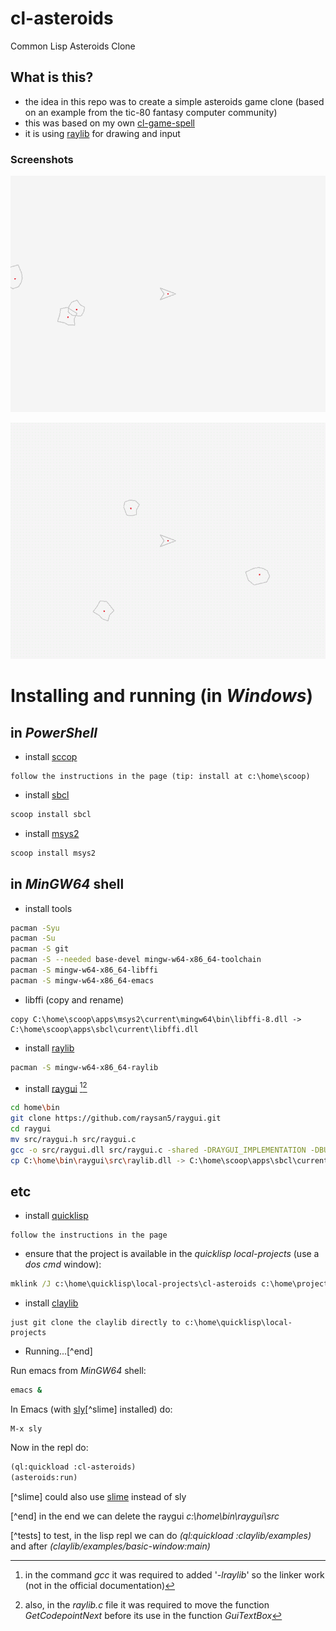 # cl-asteroids
Common Lisp Asteroids Clone

## What is this?
* the idea in this repo was to create a simple asteroids game clone (based on an example from the tic-80 fantasy computer community)
* this was based on my own [cl-game-spell](https://github.com/drigoor/cl-game-spell)
* it is using [raylib](https://www.raylib.com) for drawing and input

### Screenshots

![screenshot000.png](screenshot000.png)

![screenrec000.gif](screenrec000.gif)

# Installing and running (in *Windows*)

## in *PowerShell*

* install [sccop](https://scoop.sh)

```text
follow the instructions in the page (tip: install at c:\home\scoop)
```

* install [sbcl](http://www.sbcl.org)

```powershell
scoop install sbcl
```

* install [msys2](https://www.msys2.org)

```powershell
scoop install msys2
```

## in *MinGW64* shell

* install tools

```bash
pacman -Syu
pacman -Su
pacman -S git
pacman -S --needed base-devel mingw-w64-x86_64-toolchain
pacman -S mingw-w64-x86_64-libffi
pacman -S mingw-w64-x86_64-emacs
```

* libffi (copy and rename)

```text
copy C:\home\scoop\apps\msys2\current\mingw64\bin\libffi-8.dll -> C:\home\scoop\apps\sbcl\current\libffi.dll
```

* install [raylib](https://www.raylib.com)

```bash
pacman -S mingw-w64-x86_64-raylib
```

* install [raygui](https://github.com/raysan5/raygui) [^1][^2]

```bash
cd home\bin
git clone https://github.com/raysan5/raygui.git
cd raygui
mv src/raygui.h src/raygui.c
gcc -o src/raygui.dll src/raygui.c -shared -DRAYGUI_IMPLEMENTATION -DBUILD_LIBTYPE_SHARED -static-libgcc -lraylib -lopengl32 -lgdi32 -lwinmm -Wl,--out-implib,src/librayguidll.a [^1]
cp C:\home\bin\raygui\src\raylib.dll -> C:\home\scoop\apps\sbcl\current\libraygui.dll
```

[^1]: in the command *gcc* it was required to added '*-lraylib*' so the linker work (not in the official documentation)

[^2]: also, in the *raylib.c* file it was required to move the function *GetCodepointNext* before its use in the function *GuiTextBox*

## etc

* install [quicklisp](https://www.quicklisp.org/beta/)

```text
follow the instructions in the page
```

* ensure that the project is available in the *quicklisp local-projects* (use a *dos* *cmd* window):

```bat
mklink /J c:\home\quicklisp\local-projects\cl-asteroids c:\home\projects\lisp\cl-asteroids
```

* install [claylib](https://github.com/defun-games/claylib)

```text
just git clone the claylib directly to c:\home\quicklisp\local-projects
```

* Running...[^end]

Run emacs from *MinGW64* shell:

```bash
emacs &
```

In Emacs (with [sly](https://github.com/joaotavora/sly)[^slime] installed) do:

```text
M-x sly
```

Now in the repl do:

```cl
(ql:quickload :cl-asteroids)
(asteroids:run)
```

[^slime] could also use [slime](https://github.com/slime/slime) instead of sly

[^end] in the end we can delete the raygui *c:\home\bin\raygui\src*

[^tests] to test, in the lisp repl we can do *(ql:quickload :claylib/examples)* and after *(claylib/examples/basic-window:main)*
